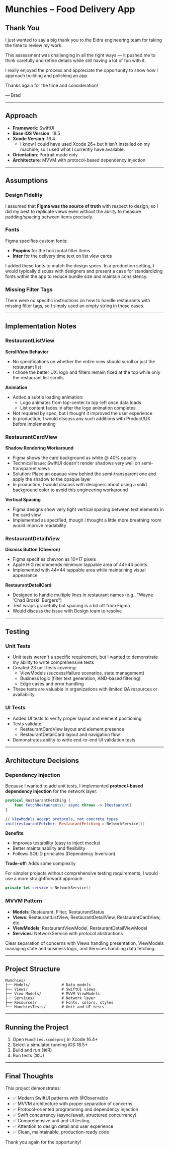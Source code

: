 # Munchies – Food Delivery App

## Thank You

I just wanted to say a big thank you to the Eidra engineering team for taking the time to review my work.

This assessment was challenging in all the right ways — it pushed me to think carefully and refine details while still having a lot of fun with it.

I really enjoyed the process and appreciate the opportunity to show how I approach building and polishing an app.

Thanks again for the time and consideration!

— Brad

---

## Approach

- **Framework**: SwiftUI
- **Base iOS Version**: 18.5
- **Xcode Version**: 16.4
  - I know I could have used Xcode 26+ but it isn't installed on my machine, so I used what I currently have available.
- **Orientation**: Portrait mode only
- **Architecture**: MVVM with protocol-based dependency injection

---

## Assumptions

### Design Fidelity
I assumed that **Figma was the source of truth** with respect to design, so I did my best to replicate views even without the ability to measure padding/spacing between items precisely.

### Fonts
Figma specifies custom fonts:
- **Poppins** for the horizontal filter items
- **Inter** for the delivery time text on list view cards

I added these fonts to match the design specs. In a production setting, I would typically discuss with designers and present a case for standardizing fonts within the app to reduce bundle size and maintain consistency.

### Missing Filter Tags
There were no specific instructions on how to handle restaurants with missing filter tags, so I simply used an empty string in those cases.

---

## Implementation Notes

### RestaurantListView

**ScrollView Behavior**
- No specifications on whether the entire view should scroll or just the restaurant list
- I chose the better UX: logo and filters remain fixed at the top while only the restaurant list scrolls

**Animation**
- Added a subtle loading animation:
  - Logo animates from top-center to top-left once data loads
  - List content fades in after the logo animation completes
- Not required by spec, but I thought it improved the user experience
- In production, I would discuss any such additions with Product/UX before implementing

### RestaurantCardView

**Shadow Rendering Workaround**
- Figma shows the card background as white @ 40% opacity
- Technical issue: SwiftUI doesn't render shadows very well on semi-transparent views
- Solution: Place an opaque view behind the semi-transparent one and apply the shadow to the opaque layer
- In production, I would discuss with designers about using a solid background color to avoid this engineering workaround

**Vertical Spacing**
- Figma designs show very tight vertical spacing between text elements in the card view
- Implemented as specified, though I thought a little more breathing room would improve readability

### RestaurantDetailView

**Dismiss Button (Chevron)**
- Figma specifies chevron as 10×17 pixels
- Apple HIG recommends minimum tappable area of 44×44 points
- Implemented with 44×44 tappable area while maintaining visual appearance

**RestaurantDetailCard**
- Designed to handle multiple lines in restaurant names (e.g., "Wayne 'Chad Broski' Burgers")
- Text wraps gracefully but spacing is a bit off from Figma
- Would discuss the issue with Design team to resolve

---

## Testing

### Unit Tests
- Unit tests weren't a specific requirement, but I wanted to demonstrate my ability to write comprehensive tests
- Created 23 unit tests covering:
  - ViewModels (success/failure scenarios, state management)
  - Business logic (filter text generation, AND-based filtering)
  - Edge cases and error handling
- These tests are valuable in organizations with limited QA resources or availability

### UI Tests
- Added UI tests to verify proper layout and element positioning
- Tests validate:
  - RestaurantCardView layout and element presence
  - RestaurantDetailCard layout and navigation flow
- Demonstrates ability to write end-to-end UI validation tests

---

## Architecture Decisions

### Dependency Injection
Because I wanted to add unit tests, I implemented **protocol-based dependency injection** for the network layer:

```swift
protocol RestaurantFetching {
    func fetchRestaurants() async throws -> [Restaurant]
}

// ViewModels accept protocols, not concrete types
init(restaurantFetcher: RestaurantFetching = NetworkService())
```

**Benefits**:
- Improves testability (easy to inject mocks)
- Better maintainability and flexibility
- Follows SOLID principles (Dependency Inversion)

**Trade-off**: Adds some complexity

For simpler projects without comprehensive testing requirements, I would use a more straightforward approach:
```swift
private let service = NetworkService()
```

### MVVM Pattern
- **Models**: Restaurant, Filter, RestaurantStatus
- **Views**: RestaurantListView, RestaurantDetailView, RestaurantCardView, etc.
- **ViewModels**: RestaurantViewModel, RestaurantDetailViewModel
- **Services**: NetworkService with protocol abstractions

Clear separation of concerns with Views handling presentation, ViewModels managing state and business logic, and Services handling data fetching.

---

## Project Structure

```
Munchies/
├── Models/              # Data models
├── Views/               # SwiftUI views
├── View Models/         # MVVM ViewModels
├── Services/            # Network layer
├── Resources/           # Fonts, colors, styles
└── MunchiesTests/       # Unit and UI tests
```

---

## Running the Project

1. Open `Munchies.xcodeproj` in Xcode 16.4+
2. Select a simulator running iOS 18.5+
3. Build and run (⌘R)
4. Run tests (⌘U)

---

## Final Thoughts

This project demonstrates:
- ✅ Modern SwiftUI patterns with @Observable
- ✅ MVVM architecture with proper separation of concerns
- ✅ Protocol-oriented programming and dependency injection
- ✅ Swift concurrency (async/await, structured concurrency)
- ✅ Comprehensive unit and UI testing
- ✅ Attention to design detail and user experience
- ✅ Clean, maintainable, production-ready code

Thank you again for the opportunity!
